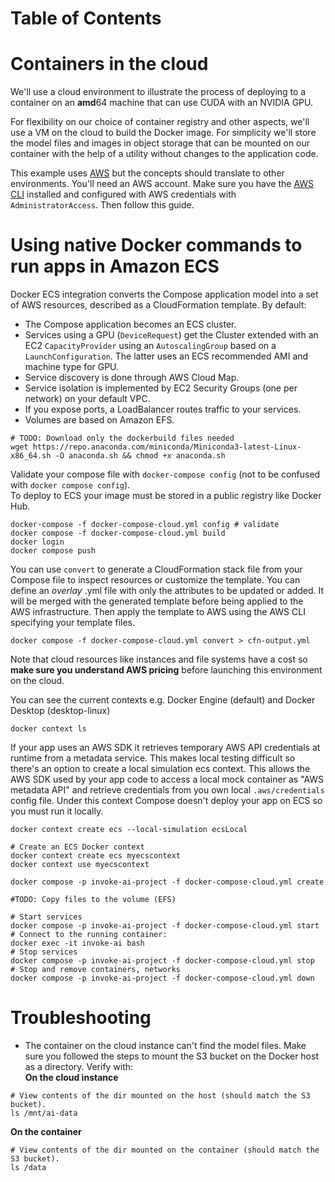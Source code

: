 Table of Contents
=================
<!--ts-->
<!--te-->

# Containers in the cloud
 
We'll use a cloud environment to illustrate the process of deploying to a container on an **amd**64 machine that can use CUDA with an NVIDIA GPU.  

For flexibility on our choice of container registry and other aspects, we'll use a VM on the cloud to build the Docker image. For simplicity we'll store the model files and images in object storage that can be mounted on our container with the help of a utility without changes to the application code.  

This example uses [AWS](https://aws.amazon.com/) but the concepts should translate to other environments. You'll need an AWS account. Make sure you have the [AWS CLI](https://docs.aws.amazon.com/cli/latest/userguide/getting-started-install.html) installed and configured with AWS credentials with ```AdministratorAccess```. Then follow this guide.  

# Using native Docker commands to run apps in Amazon ECS

Docker ECS integration converts the Compose application model into a set of AWS resources, described as a CloudFormation template. By default:
- The Compose application becomes an ECS cluster.
- Services using a GPU (```DeviceRequest```) get the Cluster extended with an EC2 ```CapacityProvider``` using an ```AutoscalingGroup``` based on a ```LaunchConfiguration```. The latter uses an ECS recommended AMI and machine type for GPU.
- Service discovery is done through AWS Cloud Map. 
- Service isolation is implemented by EC2 Security Groups (one per network) on your default VPC. 
- If you expose ports, a LoadBalancer routes traffic to your services.
- Volumes are based on Amazon EFS.

```Shell
# TODO: Download only the dockerbuild files needed 
wget https://repo.anaconda.com/miniconda/Miniconda3-latest-Linux-x86_64.sh -O anaconda.sh && chmod +x anaconda.sh
```

Validate your compose file with ```docker-compose config``` (not to be confused with ```docker compose config```).  
To deploy to ECS your image must be stored in a public registry like Docker Hub.
```Shell
docker-compose -f docker-compose-cloud.yml config # validate
docker compose -f docker-compose-cloud.yml build
docker login
docker compose push
```

You can use ```convert``` to generate a CloudFormation stack file from your Compose file to inspect resources or customize the template. You can define an *overlay* .yml file with only the attributes to be updated or added. It will be merged with the generated template before being applied to the AWS infrastructure. Then apply the template to AWS using the AWS CLI specifying your template files.  
```Shell
docker compose -f docker-compose-cloud.yml convert > cfn-output.yml
```

Note that cloud resources like instances and file systems have a cost so **make sure you understand AWS pricing** before launching this environment on the cloud.

You can see the current contexts e.g. Docker Engine (default) and Docker Desktop (desktop-linux)
```Shell
docker context ls
```
If your app uses an AWS SDK it retrieves temporary AWS API credentials at runtime from a metadata service. This makes local testing difficult so there's an option to create a local simulation ecs context. This allows the AWS SDK used by your app code to access a local mock container as "AWS metadata API" and retrieve credentials from you own local ```.aws/credentials``` config file. Under this context Compose doesn't deploy your app on ECS so you must run it locally.
```Shell
docker context create ecs --local-simulation ecsLocal
```

```Shell
# Create an ECS Docker context
docker context create ecs myecscontext
docker context use myecscontext

docker compose -p invoke-ai-project -f docker-compose-cloud.yml create

#TODO: Copy files to the volume (EFS)

# Start services
docker compose -p invoke-ai-project -f docker-compose-cloud.yml start
# Connect to the running container:
docker exec -it invoke-ai bash
# Stop services
docker compose -p invoke-ai-project -f docker-compose-cloud.yml stop
# Stop and remove containers, networks
docker compose -p invoke-ai-project -f docker-compose-cloud.yml down

```

# Troubleshooting

- The container on the cloud instance can't find the model files.
Make sure you followed the steps to mount the S3 bucket on the Docker host as a directory. Verify with:  
**On the cloud instance**
```Shell
# View contents of the dir mounted on the host (should match the S3 bucket).
ls /mnt/ai-data
```
**On the container**
```Shell
# View contents of the dir mounted on the container (should match the S3 bucket).
ls /data
```